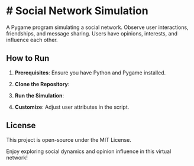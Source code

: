 # # Social Network Simulation

A Pygame program simulating a social network. Observe user interactions, friendships, and message sharing. Users have opinions, interests, and influence each other.

## How to Run

1. **Prerequisites**: Ensure you have Python and Pygame installed.

2. **Clone the Repository**: 

3. **Run the Simulation**: 

4. **Customize**: Adjust user attributes in the script.

## License

This project is open-source under the MIT License.

Enjoy exploring social dynamics and opinion influence in this virtual network!
